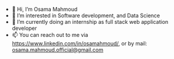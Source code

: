 - 👋 Hi, I’m Osama Mahmoud
- 👀 I’m interested in Software development, and Data Science 
- 🌱 I’m currently doing an internship as full stack web application developer
- 📫 You can reach out to me via https://www.linkedin.com/in/osamahmoud/, or by mail: osama.mahmoud.official@gmail.com

<!---
OSAMA-MAHMOUD2000/OSAMA-MAHMOUD2000 is a ✨ special ✨ repository because its `README.md` (this file) appears on your GitHub profile.
You can click the Preview link to take a look at your changes.
--->
